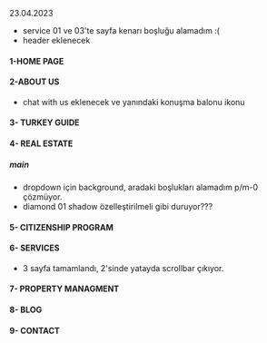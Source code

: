 23.04.2023
+ service 01 ve 03'te sayfa kenarı boşluğu alamadım :(
+ header eklenecek

#### 1-HOME PAGE

#### 2-ABOUT US
+ chat with us eklenecek ve yanındaki  konuşma balonu ikonu

#### 3- TURKEY GUIDE
#### 4- REAL ESTATE
##### main
+ dropdown için background, aradaki boşlukları alamadım p/m-0 çözmüyor.
+ diamond 01 shadow özelleştirilmeli gibi duruyor???


#### 5- CITIZENSHIP PROGRAM
#### 6- SERVICES
+ 3 sayfa tamamlandı,  2'sinde yatayda scrollbar çıkıyor.

#### 7- PROPERTY MANAGMENT
#### 8- BLOG
#### 9- CONTACT